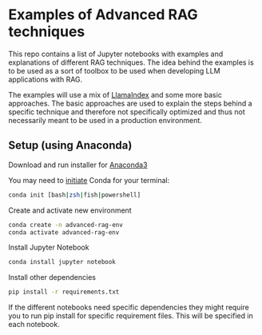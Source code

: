# Examples of Advanced RAG techniques

This repo contains a list of Jupyter notebooks with examples and explanations of different RAG techniques. The idea behind the examples is to be used as a sort of toolbox to be used when developing LLM applications with RAG.

The examples will use a mix of [LlamaIndex](https://docs.llamaindex.ai/en/latest/) and some more basic approaches. 
The basic approaches are used to explain the steps behind a specific technique and therefore not specifically optimized and thus not necessarily meant to be used in a production environment. 

## Setup (using Anaconda)

Download and run installer for [Anaconda3](https://repo.anaconda.com/archive/) 

You may need to [initiate](https://docs.conda.io/projects/conda/en/latest/dev-guide/deep-dives/activation.html) Conda for your terminal:

```bash
conda init [bash|zsh|fish|powershell]
```

Create and activate new environment

```bash
conda create -n advanced-rag-env
conda activate advanced-rag-env
```

Install Jupyter Notebook

```bash
conda install jupyter notebook
```

Install other dependencies

```bash
pip install -r requirements.txt
```

If the different notebooks need specific dependencies they might require you to run pip install for specific requirement files. This will be specified in each notebook.





